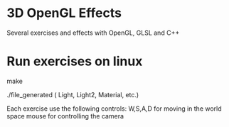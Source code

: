 # 3D OpenGL Effects
Several exercises and effects with OpenGL, GLSL and C++

# Run exercises on linux
make

./file_generated ( Light, Light2, Material, etc.)

Each exercise use the following controls:
W,S,A,D for moving in the world space
mouse for controlling the camera
